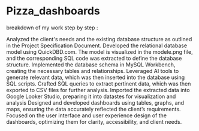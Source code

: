 # Pizza_dashboards

breakdown of my work step by step :

Analyzed the client's needs and the existing database structure as outlined in the Project Specification Document.
Developed the relational database model using QuickDBD.com. The model is visualized in the modele.png file, and the corresponding SQL code was extracted to define the database structure.
Implemented the database schema in MySQL Workbench, creating the necessary tables and relationships.
Leveraged AI tools to generate relevant data, which was then inserted into the database using SQL scripts.
Crafted SQL queries to extract pertinent data, which was then exported to CSV files for further analysis.
Imported the extracted data into Google Looker Studio, preparing it into datastes for visualization and analysis
Designed and developed dashboards using tables, graphs, and maps, ensuring the data accurately reflected the client’s requirements.
Focused on the user interface and user experience design of the dashboards, optimizing them for clarity, accessibility, and client needs.
